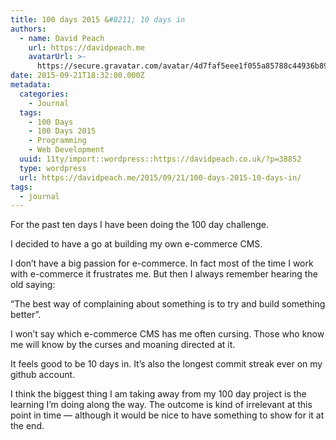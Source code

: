 ```yaml
---
title: 100 days 2015 &#8211; 10 days in
authors:
  - name: David Peach
    url: https://davidpeach.me
    avatarUrl: >-
      https://secure.gravatar.com/avatar/4d7faf5eee1f055a85788c44936b8995eaab6dfb004e7854ec747ccb272e91ee?s=96&d=mm&r=g
date: 2015-09-21T18:32:00.000Z
metadata:
  categories:
    - Journal
  tags:
    - 100 Days
    - 100 Days 2015
    - Programming
    - Web Development
  uuid: 11ty/import::wordpress::https://davidpeach.co.uk/?p=38852
  type: wordpress
  url: https://davidpeach.me/2015/09/21/100-days-2015-10-days-in/
tags:
  - journal
---
```

For the past ten days I have been doing the 100 day challenge.

I decided to have a go at building my own e-commerce CMS.

I don’t have a big passion for e-commerce. In fact most of the time I work with e-commerce it frustrates me. But then I always remember hearing the old saying:

“The best way of complaining about something is to try and build something better”.

I won’t say which e-commerce CMS has me often cursing. Those who know me will know by the curses and moaning directed at it.

It feels good to be 10 days in. It’s also the longest commit streak ever on my github account.

I think the biggest thing I am taking away from my 100 day project is the learning I’m doing along the way. The outcome is kind of irrelevant at this point in time — although it would be nice to have something to show for it at the end.